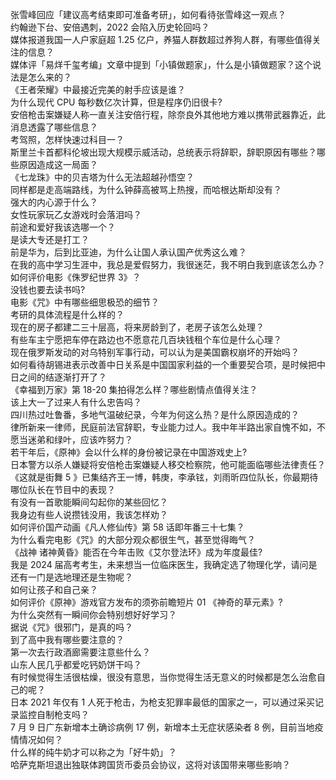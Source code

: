 张雪峰回应「建议高考结束即可准备考研」，如何看待张雪峰这一观点？  
约翰逊下台、安倍遇刺，2022 会陷入历史轮回吗？  
媒体报道我国一人户家庭超 1.25 亿户，养猫人群数超过养狗人群，有哪些值得关注的信息？  
媒体评「易烊千玺考编」文章中提到「小镇做题家」，什么是小镇做题家？这个说法是怎么来的？  
《王者荣耀》中最接近完美的射手应该是谁？  
为什么现代 CPU 每秒数亿次计算，但是程序仍旧很卡?  
安倍枪击案嫌疑人称一直关注安倍行程，除奈良外其他地方难以携带武器靠近，此消息透露了哪些信息？  
考驾照，怎样快速过科目一？  
斯里兰卡首都科伦坡出现大规模示威活动，总统表示将辞职，辞职原因有哪些？哪些原因造成这一局面？  
《七龙珠》中的贝吉塔为什么无法超越孙悟空？  
同样都是走高端路线，为什么钟薛高被骂上热搜，而哈根达斯却没有？  
强大的内心源于什么？  
女性玩家玩乙女游戏时会落泪吗？  
前途和爱好我该选哪一个？  
是读大专还是打工？  
前是华为，后到比亚迪，为什么让国人承认国产优秀这么难？  
在我的高中学习生涯中，我总是爱假努力，我很迷茫，我不明白我到底该怎么办？  
如何评价电影《侏罗纪世界 3》？  
没钱也要去读书吗?  
电影《咒》中有哪些细思极恐的细节？  
考研的具体流程是什么样的？  
现在的房子都建二三十层高，将来房龄到了，老房子该怎么处理？  
有些车主宁愿把车停在路边也不愿意花几百块钱租个车位是什么心理？  
现在俄罗斯发动的对乌特别军事行动，可以认为是美国霸权崩坏的开始吗？  
如何看待胡锡进表示改善中日关系是中国国家利益的一个重要契合项，是时候把中日之间的结逐渐打开了？  
《幸福到万家》第 18-20 集拍得怎么样？哪些剧情点值得关注？  
该上大一了过来人有什么忠告吗？  
四川热过吐鲁番，多地气温破纪录，今年为何这么热？是什么原因造成的？  
律所新来一律师，民庭前法官辞职，专业能力过人。我中年半路出家自愧不如，不愿当迷弟和绿叶，应该咋努力？  
若干年后，《原神》会以什么样的身份被记录在中国游戏史上?  
日本警方以杀人嫌疑将安倍枪击案嫌疑人移交检察院，他可能面临哪些法律责任？  
《这就是街舞 5 》已集结齐王一博，韩庚，李承铉，刘雨昕四位队长，你最期待哪位队长在节目中的表现？  
有没有一首歌能瞬间勾起你的某些回忆？  
我身边有些人说攒钱没用，我该怎样劝？  
如何评价国产动画《凡人修仙传》第 58 话即年番三十七集？  
为什么看完电影《咒》的大部分观众都很生气，甚至觉得晦气？  
《战神 诸神黄昏》能否在今年击败《艾尔登法环》成为年度最佳?  
我是 2024 届高考考生，未来想当一位临床医生，我确定选了物理化学，请问是还有一门是选地理还是生物呢？  
如何让孩子和自己亲？  
如何评价《原神》游戏官方发布的须弥前瞻短片 01 《神奇的草元素》?  
为什么突然有一瞬间你会特别想好好学习？  
据说《咒》很邪门，是真的吗？  
到了高中我有哪些要注意的？  
第一次去行政酒廊需要注意些什么？  
山东人民几乎都爱吃钙奶饼干吗？  
有时候觉得生活很枯燥，很没有意思，当你觉得生活无意义的时候都是怎么治愈自己的呢？  
日本 2021 年仅有 1 人死于枪击，为枪支犯罪率最低的国家之一，可以通过采买记录监控自制枪支吗？  
7 月 9 日广东新增本土确诊病例 17 例，新增本土无症状感染者 8 例，目前当地疫情情况如何？  
什么样的纯牛奶才可以称之为「好牛奶」？  
哈萨克斯坦退出独联体跨国货币委员会协议，这将对该国带来哪些影响？  
